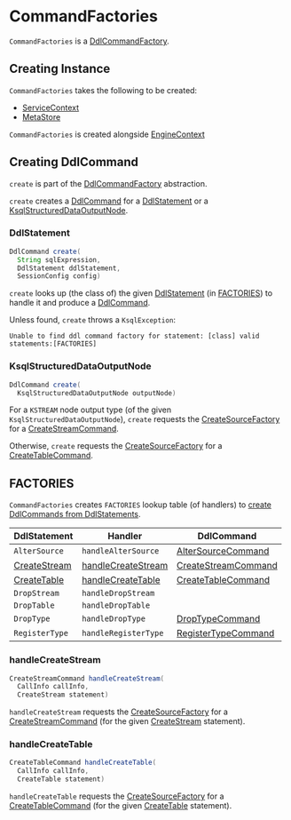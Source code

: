 # CommandFactories

`CommandFactories` is a [DdlCommandFactory](DdlCommandFactory.md).

## Creating Instance

`CommandFactories` takes the following to be created:

* <span id="serviceContext"> [ServiceContext](ServiceContext.md)
* <span id="metaStore"> [MetaStore](MetaStore.md)

`CommandFactories` is created alongside [EngineContext](EngineContext.md#ddlCommandFactory)

## <span id="create"> Creating DdlCommand

`create` is part of the [DdlCommandFactory](DdlCommandFactory.md#create) abstraction.

`create` creates a [DdlCommand](DdlCommand.md) for a [DdlStatement](#create-DdlStatement) or a [KsqlStructuredDataOutputNode](#create-KsqlStructuredDataOutputNode).

### <span id="create-DdlStatement"> DdlStatement

```java
DdlCommand create(
  String sqlExpression,
  DdlStatement ddlStatement,
  SessionConfig config)
```

`create` looks up (the class of) the given [DdlStatement](parser/DdlStatement.md) (in [FACTORIES](#FACTORIES)) to handle it and produce a [DdlCommand](DdlCommand.md).

Unless found, `create` throws a `KsqlException`:

```text
Unable to find ddl command factory for statement: [class] valid statements:[FACTORIES]
```

### <span id="create-KsqlStructuredDataOutputNode"> KsqlStructuredDataOutputNode

```java
DdlCommand create(
  KsqlStructuredDataOutputNode outputNode)
```

For a `KSTREAM` node output type (of the given `KsqlStructuredDataOutputNode`), `create` requests the [CreateSourceFactory](#createSourceFactory) for a [CreateStreamCommand](CreateSourceFactory.md#createStreamCommand).

Otherwise, `create` requests the [CreateSourceFactory](#createSourceFactory) for a [CreateTableCommand](CreateSourceFactory.md#createTableCommand).

## <span id="FACTORIES"> FACTORIES

`CommandFactories` creates `FACTORIES` lookup table (of handlers) to [create DdlCommands from DdlStatements](#create).

DdlStatement    | Handler | DdlCommand
----------------|---------|-----------
 `AlterSource`  | `handleAlterSource` | [AlterSourceCommand](AlterSourceCommand.md)
 [CreateStream](parser/CreateStream.md) | [handleCreateStream](#handleCreateStream) | [CreateStreamCommand](CreateStreamCommand.md)
 [CreateTable](parser/CreateTable.md)   | [handleCreateTable](#handleCreateTable) | [CreateTableCommand](CreateTableCommand.md)
 `DropStream`   | `handleDropStream` |
 `DropTable`    | `handleDropTable` |
 `DropType`     | `handleDropType` | [DropTypeCommand](DropTypeCommand.md)
 `RegisterType` | `handleRegisterType` | [RegisterTypeCommand](RegisterTypeCommand.md)

### <span id="handleCreateStream"> handleCreateStream

```java
CreateStreamCommand handleCreateStream(
  CallInfo callInfo,
  CreateStream statement)
```

`handleCreateStream` requests the [CreateSourceFactory](#createSourceFactory) for a [CreateStreamCommand](CreateSourceFactory.md#createStreamCommand-CreateStream) (for the given [CreateStream](parser/CreateStream.md) statement).

### <span id="handleCreateTable"> handleCreateTable

```java
CreateTableCommand handleCreateTable(
  CallInfo callInfo,
  CreateTable statement)
```

`handleCreateTable` requests the [CreateSourceFactory](#createSourceFactory) for a [CreateTableCommand](CreateSourceFactory.md#createTableCommand) (for the given [CreateTable](parser/CreateTable.md) statement).
